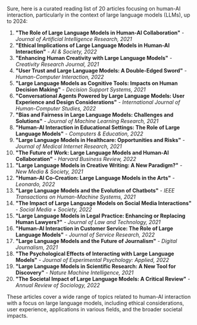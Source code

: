 Sure, here is a curated reading list of 20 articles focusing on human-AI interaction, particularly in the context of large language models (LLMs), up to 2024:

1. **"The Role of Large Language Models in Human-AI Collaboration"** - *Journal of Artificial Intelligence Research, 2021*
2. **"Ethical Implications of Large Language Models in Human-AI Interaction"** - *AI & Society, 2022*
3. **"Enhancing Human Creativity with Large Language Models"** - *Creativity Research Journal, 2021*
4. **"User Trust and Large Language Models: A Double-Edged Sword"** - *Human-Computer Interaction, 2022*
5. **"Large Language Models as Cognitive Tools: Impacts on Human Decision Making"** - *Decision Support Systems, 2021*
6. **"Conversational Agents Powered by Large Language Models: User Experience and Design Considerations"** - *International Journal of Human-Computer Studies, 2022*
7. **"Bias and Fairness in Large Language Models: Challenges and Solutions"** - *Journal of Machine Learning Research, 2021*
8. **"Human-AI Interaction in Educational Settings: The Role of Large Language Models"** - *Computers & Education, 2022*
9. **"Large Language Models in Healthcare: Opportunities and Risks"** - *Journal of Medical Internet Research, 2021*
10. **"The Future of Work: Large Language Models and Human-AI Collaboration"** - *Harvard Business Review, 2022*
11. **"Large Language Models in Creative Writing: A New Paradigm?"** - *New Media & Society, 2021*
12. **"Human-AI Co-Creation: Large Language Models in the Arts"** - *Leonardo, 2022*
13. **"Large Language Models and the Evolution of Chatbots"** - *IEEE Transactions on Human-Machine Systems, 2021*
14. **"The Impact of Large Language Models on Social Media Interactions"** - *Social Media + Society, 2022*
15. **"Large Language Models in Legal Practice: Enhancing or Replacing Human Lawyers?"** - *Journal of Law and Technology, 2021*
16. **"Human-AI Interaction in Customer Service: The Role of Large Language Models"** - *Journal of Service Research, 2022*
17. **"Large Language Models and the Future of Journalism"** - *Digital Journalism, 2021*
18. **"The Psychological Effects of Interacting with Large Language Models"** - *Journal of Experimental Psychology: Applied, 2022*
19. **"Large Language Models in Scientific Research: A New Tool for Discovery"** - *Nature Machine Intelligence, 2021*
20. **"The Societal Impact of Large Language Models: A Critical Review"** - *Annual Review of Sociology, 2022*

These articles cover a wide range of topics related to human-AI interaction with a focus on large language models, including ethical considerations, user experience, applications in various fields, and the broader societal impacts.